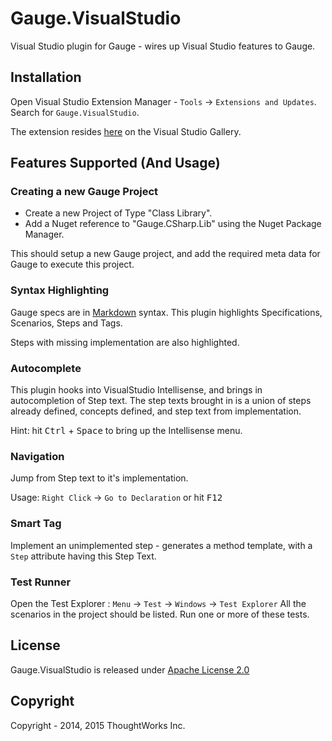 # Gauge.VisualStudio
Visual Studio plugin for Gauge - wires up Visual Studio features to Gauge.

## Installation

Open Visual Studio Extension Manager - `Tools` -> `Extensions and Updates`. Search for `Gauge.VisualStudio`.

The extension resides [here](https://visualstudiogallery.msdn.microsoft.com/dd8ea767-aa75-4771-98f4-6c8a9055ca92) on the Visual Studio Gallery.

## Features Supported (And Usage)

### Creating a new Gauge Project

- Create a new Project of Type "Class Library".
- Add a Nuget reference to "Gauge.CSharp.Lib" using the Nuget Package Manager.

This should setup a new Gauge project, and add the required meta data for Gauge to execute this project.


### Syntax Highlighting

Gauge specs are in [Markdown](http://daringfireball.net/projects/markdown/syntax) syntax. This plugin highlights Specifications, Scenarios, Steps and Tags.

Steps with missing implementation are also highlighted.

### Autocomplete

This plugin hooks into VisualStudio Intellisense, and brings in autocompletion of Step text. The step texts brought in is a union of steps already defined, concepts defined, and step text from implementation.

Hint: hit <kbd>Ctrl</kbd> + <kbd>Space</kbd> to bring up the Intellisense menu.

### Navigation

Jump from Step text to it's implementation. 

Usage: `Right Click` -> `Go to Declaration` or hit <kbd>F12</kbd>

### Smart Tag

Implement an unimplemented step - generates a method template, with a `Step` attribute having this Step Text. 

### Test Runner

Open the Test Explorer : `Menu` -> `Test` -> `Windows` -> `Test Explorer`
All the scenarios in the project should be listed. Run one or more of these tests.

## License

Gauge.VisualStudio is released under [Apache License 2.0](https://www.apache.org/licenses/LICENSE-2.0)

## Copyright

Copyright - 2014, 2015 ThoughtWorks Inc.
